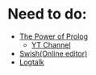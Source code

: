 # Need to do:
- [The Power of Prolog](https://www.metalevel.at/prolog)
  - [YT Channel](https://www.youtube.com/@ThePowerOfProlog/playlists)
- [Swish(Online editor)](https://swish.swi-prolog.org)
- [Logtalk](https://logtalk.org) 
